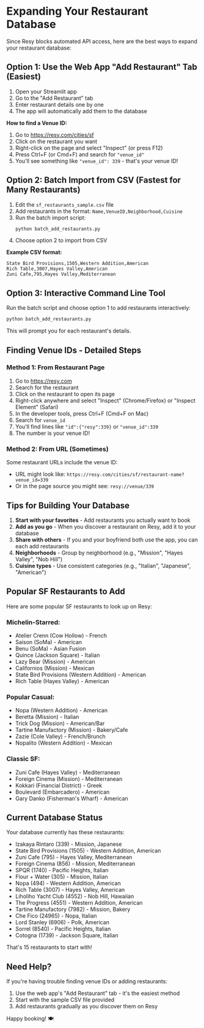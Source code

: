 # Expanding Your Restaurant Database

Since Resy blocks automated API access, here are the best ways to expand your restaurant database:

## Option 1: Use the Web App "Add Restaurant" Tab (Easiest)

1. Open your Streamlit app
2. Go to the "Add Restaurant" tab
3. Enter restaurant details one by one
4. The app will automatically add them to the database

**How to find a Venue ID:**
1. Go to https://resy.com/cities/sf
2. Click on the restaurant you want
3. Right-click on the page and select "Inspect" (or press F12)
4. Press Ctrl+F (or Cmd+F) and search for `"venue_id"`
5. You'll see something like `"venue_id": 339` - that's your venue ID!

## Option 2: Batch Import from CSV (Fastest for Many Restaurants)

1. Edit the `sf_restaurants_sample.csv` file
2. Add restaurants in the format: `Name,VenueID,Neighborhood,Cuisine`
3. Run the batch import script:
   ```bash
   python batch_add_restaurants.py
   ```
4. Choose option 2 to import from CSV

**Example CSV format:**
```csv
State Bird Provisions,1505,Western Addition,American
Rich Table,3007,Hayes Valley,American
Zuni Cafe,795,Hayes Valley,Mediterranean
```

## Option 3: Interactive Command Line Tool

Run the batch script and choose option 1 to add restaurants interactively:

```bash
python batch_add_restaurants.py
```

This will prompt you for each restaurant's details.

## Finding Venue IDs - Detailed Steps

### Method 1: From Restaurant Page
1. Go to https://resy.com
2. Search for the restaurant
3. Click on the restaurant to open its page
4. Right-click anywhere and select "Inspect" (Chrome/Firefox) or "Inspect Element" (Safari)
5. In the developer tools, press Ctrl+F (Cmd+F on Mac)
6. Search for `venue_id`
7. You'll find lines like `"id":{"resy":339}` or `"venue_id":339`
8. The number is your venue ID!

### Method 2: From URL (Sometimes)
Some restaurant URLs include the venue ID:
- URL might look like: `https://resy.com/cities/sf/restaurant-name?venue_id=339`
- Or in the page source you might see: `resy://venue/339`

## Tips for Building Your Database

1. **Start with your favorites** - Add restaurants you actually want to book
2. **Add as you go** - When you discover a restaurant on Resy, add it to your database
3. **Share with others** - If you and your boyfriend both use the app, you can each add restaurants
4. **Neighborhoods** - Group by neighborhood (e.g., "Mission", "Hayes Valley", "Nob Hill")
5. **Cuisine types** - Use consistent categories (e.g., "Italian", "Japanese", "American")

## Popular SF Restaurants to Add

Here are some popular SF restaurants to look up on Resy:

### Michelin-Starred:
- Atelier Crenn (Cow Hollow) - French
- Saison (SoMa) - American
- Benu (SoMa) - Asian Fusion
- Quince (Jackson Square) - Italian
- Lazy Bear (Mission) - American
- Californios (Mission) - Mexican
- State Bird Provisions (Western Addition) - American
- Rich Table (Hayes Valley) - American

### Popular Casual:
- Nopa (Western Addition) - American
- Beretta (Mission) - Italian
- Trick Dog (Mission) - American/Bar
- Tartine Manufactory (Mission) - Bakery/Cafe
- Zazie (Cole Valley) - French/Brunch
- Nopalito (Western Addition) - Mexican

### Classic SF:
- Zuni Cafe (Hayes Valley) - Mediterranean
- Foreign Cinema (Mission) - Mediterranean
- Kokkari (Financial District) - Greek
- Boulevard (Embarcadero) - American
- Gary Danko (Fisherman's Wharf) - American

## Current Database Status

Your database currently has these restaurants:
- Izakaya Rintaro (339) - Mission, Japanese
- State Bird Provisions (1505) - Western Addition, American
- Zuni Cafe (795) - Hayes Valley, Mediterranean
- Foreign Cinema (856) - Mission, Mediterranean
- SPQR (1740) - Pacific Heights, Italian
- Flour + Water (305) - Mission, Italian
- Nopa (494) - Western Addition, American
- Rich Table (3007) - Hayes Valley, American
- Liholiho Yacht Club (4552) - Nob Hill, Hawaiian
- The Progress (4551) - Western Addition, American
- Tartine Manufactory (7982) - Mission, Bakery
- Che Fico (24965) - Nopa, Italian
- Lord Stanley (6906) - Polk, American
- Sorrel (8540) - Pacific Heights, Italian
- Cotogna (1739) - Jackson Square, Italian

That's 15 restaurants to start with!

## Need Help?

If you're having trouble finding venue IDs or adding restaurants:
1. Use the web app's "Add Restaurant" tab - it's the easiest method
2. Start with the sample CSV file provided
3. Add restaurants gradually as you discover them on Resy

Happy booking! 🍽️
